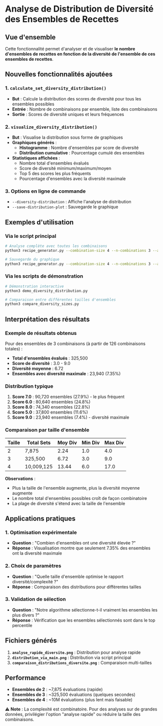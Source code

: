 # Analyse de Distribution de Diversité des Ensembles de Recettes

## Vue d'ensemble

Cette fonctionnalité permet d'analyser et de visualiser **le nombre d'ensembles de recettes en fonction de la diversité de l'ensemble de ces ensembles de recettes**.

## Nouvelles fonctionnalités ajoutées

### 1. `calculate_set_diversity_distribution()`
- **But** : Calcule la distribution des scores de diversité pour tous les ensembles possibles
- **Entrée** : Nombre de combinaisons par ensemble, liste des combinaisons
- **Sortie** : Scores de diversité uniques et leurs fréquences

### 2. `visualize_diversity_distribution()`
- **But** : Visualise la distribution sous forme de graphiques
- **Graphiques générés** :
  - **Histogramme** : Nombre d'ensembles par score de diversité
  - **Distribution cumulative** : Pourcentage cumulé des ensembles
- **Statistiques affichées** :
  - Nombre total d'ensembles évalués
  - Score de diversité minimum/maximum/moyen
  - Top 5 des scores les plus fréquents
  - Pourcentage d'ensembles avec la diversité maximale

### 3. Options en ligne de commande
- `--diversity-distribution` : Affiche l'analyse de distribution
- `--save-distribution-plot` : Sauvegarde le graphique

## Exemples d'utilisation

### Via le script principal
```bash
# Analyse complète avec toutes les combinaisons
python3 recipe_generator.py --combination-size 4 --n-combinations 3 --any-score --diversity-distribution

# Sauvegarde du graphique
python3 recipe_generator.py --combination-size 4 --n-combinations 3 --any-score --diversity-distribution --save-distribution-plot ma_distribution.png
```

### Via les scripts de démonstration
```bash
# Démonstration interactive
python3 demo_diversity_distribution.py

# Comparaison entre différentes tailles d'ensembles
python3 compare_diversity_sizes.py
```

## Interprétation des résultats

### Exemple de résultats obtenus
Pour des ensembles de 3 combinaisons (à partir de 126 combinaisons totales) :
- **Total d'ensembles évalués** : 325,500
- **Score de diversité** : 3.0 - 9.0
- **Diversité moyenne** : 6.72
- **Ensembles avec diversité maximale** : 23,940 (7.35%)

### Distribution typique
1. **Score 7.0** : 90,720 ensembles (27.9%) - le plus fréquent
2. **Score 6.0** : 80,640 ensembles (24.8%)
3. **Score 8.0** : 74,340 ensembles (22.8%)
4. **Score 5.0** : 37,800 ensembles (11.6%)
5. **Score 9.0** : 23,940 ensembles (7.4%) - diversité maximale

### Comparaison par taille d'ensemble

| Taille | Total Sets | Moy Div | Min Div | Max Div |
|--------|------------|---------|---------|---------|
| 2      | 7,875      | 2.24    | 1.0     | 4.0     |
| 3      | 325,500    | 6.72    | 3.0     | 9.0     |
| 4      | 10,009,125 | 13.44   | 6.0     | 17.0    |

**Observations** :
- Plus la taille de l'ensemble augmente, plus la diversité moyenne augmente
- Le nombre total d'ensembles possibles croît de façon combinatoire
- La plage de diversité s'étend avec la taille de l'ensemble

## Applications pratiques

### 1. Optimisation expérimentale
- **Question** : "Combien d'ensembles ont une diversité élevée ?"
- **Réponse** : Visualisation montre que seulement 7.35% des ensembles ont la diversité maximale

### 2. Choix de paramètres
- **Question** : "Quelle taille d'ensemble optimise le rapport diversité/complexité ?"
- **Réponse** : Comparaison des distributions pour différentes tailles

### 3. Validation de sélection
- **Question** : "Notre algorithme sélectionne-t-il vraiment les ensembles les plus divers ?"
- **Réponse** : Vérification que les ensembles sélectionnés sont dans le top percentile

## Fichiers générés

1. **`analyse_rapide_diversite.png`** : Distribution pour analyse rapide
2. **`distribution_via_main.png`** : Distribution via script principal
3. **`comparaison_distributions_diversite.png`** : Comparaison multi-tailles

## Performance

- **Ensembles de 2** : ~7,875 évaluations (rapide)
- **Ensembles de 3** : ~325,500 évaluations (quelques secondes)
- **Ensembles de 4** : ~10M évaluations (plus lent mais faisable)

⚠️ **Note** : La complexité est combinatoire. Pour des analyses sur de grandes données, privilégier l'option "analyse rapide" ou réduire la taille des combinaisons.
